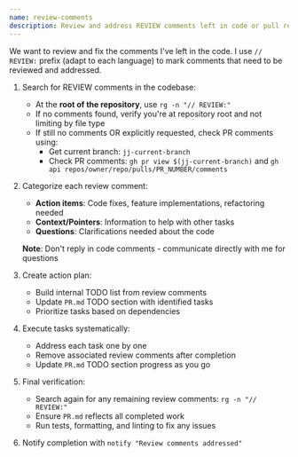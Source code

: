 ```yaml
---
name: review-comments
description: Review and address REVIEW comments left in code or pull requests
---
```


We want to review and fix the comments I've left in the code. I use `// REVIEW:` prefix (adapt to
each language) to mark comments that need to be reviewed and addressed.

1. Search for REVIEW comments in the codebase:
   * At the **root of the repository**, use `rg -n "// REVIEW:"`
   * If no comments found, verify you're at repository root and not limiting by file type
   * If still no comments OR explicitly requested, check PR comments using:
     * Get current branch: `jj-current-branch`
     * Check PR comments: `gh pr view $(jj-current-branch)` and `gh api repos/owner/repo/pulls/PR_NUMBER/comments`

2. Categorize each review comment:
   * **Action items**: Code fixes, feature implementations, refactoring needed
   * **Context/Pointers**: Information to help with other tasks
   * **Questions**: Clarifications needed about the code

   **Note**: Don't reply in code comments - communicate directly with me for questions

3. Create action plan:
   * Build internal TODO list from review comments
   * Update `PR.md` TODO section with identified tasks
   * Prioritize tasks based on dependencies

4. Execute tasks systematically:
   * Address each task one by one
   * Remove associated review comments after completion
   * Update `PR.md` TODO section progress as you go

5. Final verification:
   * Search again for any remaining review comments: `rg -n "// REVIEW:"`
   * Ensure `PR.md` reflects all completed work
   * Run tests, formatting, and linting to fix any issues

6. Notify completion with `notify "Review comments addressed"`
